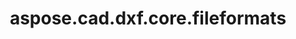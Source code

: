 ﻿---
title: aspose.cad.dxf.core.fileformats
second_title: Aspose.CAD for Python via .NET API References
description: 
type: docs
weight: 10
url: /python-net/aspose.cad.dxf.core.fileformats/
is_root: false
---



